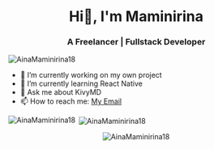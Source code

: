 <h1 align="center">Hi👋, I'm Maminirina</h1>
<h3 align="center">A Freelancer | Fullstack Developer</h3>

<p align="left"> <img src="https://komarev.com/ghpvc/?username=AinaMaminirina18&label=Profile%20views&color=0e75b6&style=flat" alt="AinaMaminirina18" /> </p>


- 🔭 I’m currently working on my own project
- 🌱 I’m currently learning React Native
- 💬 Ask me about KivyMD
- 📫 How to reach me: [My Email](maminirinaandria17@gmail.com)

<p><img align="left" src="https://github-readme-stats.vercel.app/api/top-langs?username=AinaMaminirina18&show_icons=true&locale=en&layout=compact" alt="AinaMaminirina18" /></p>

<p>&nbsp;<img align="center" src="https://github-readme-stats.vercel.app/api?username=AinaMaminirina18&show_icons=true&locale=en" alt="AinaMaminirina18" /></p>
<p align="center">
  <img align="center" src="https://github-profile-trophy.vercel.app/?username=AinaMaminirina18&row=4&column=4&margin-w=15&margin-h=15&no-frame=true&theme=flat"  alt="AinaMaminirina18" />
</p>
